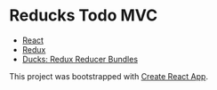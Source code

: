# Reducks Todo MVC

- [React](https://github.com/facebook/react)
- [Redux](https://github.com/reactjs/redux)
- [Ducks: Redux Reducer Bundles](https://github.com/erikras/ducks-modular-redux)

This project was bootstrapped with [Create React App](https://github.com/facebookincubator/create-react-app).